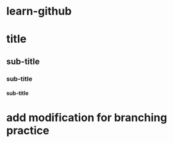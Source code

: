 # learn-github

# title

## sub-title

### sub-title

#### sub-title

# add modification for branching practice
